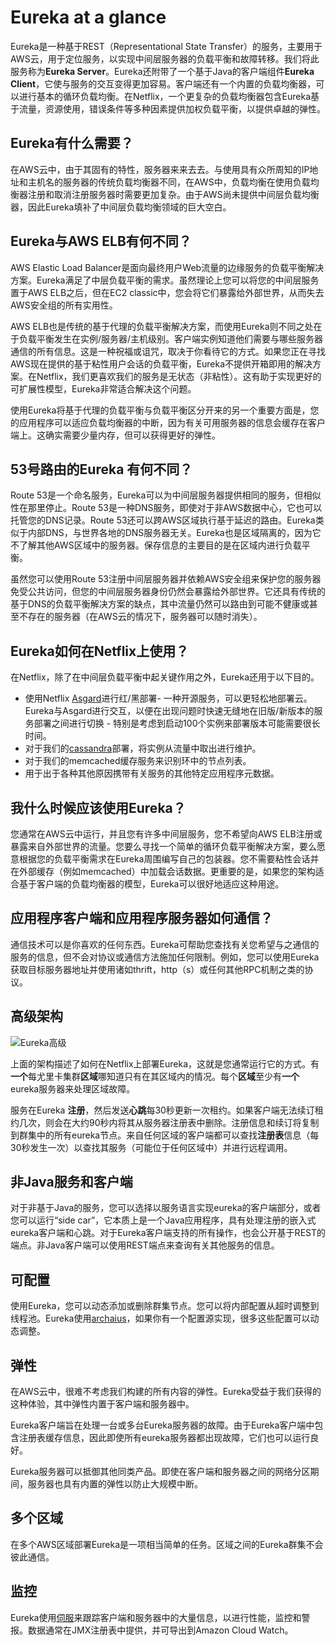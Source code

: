 # Eureka at a glance

Eureka是一种基于REST（Representational State Transfer）的服务，主要用于AWS云，用于定位服务，以实现中间层服务器的负载平衡和故障转移。我们将此服务称为**Eureka Server**。Eureka还附带了一个基于Java的客户端组件**Eureka Client**，它使与服务的交互变得更加容易。客户端还有一个内置的负载均衡器，可以进行基本的循环负载均衡。在Netflix，一个更复杂的负载均衡器包含Eureka基于流量，资源使用，错误条件等多种因素提供加权负载平衡，以提供卓越的弹性。

## Eureka有什么需要？

在AWS云中，由于其固有的特性，服务器来来去去。与使用具有众所周知的IP地址和主机名的服务器的传统负载均衡器不同，在AWS中，负载均衡在使用负载均衡器注册和取消注册服务器时需要更加复杂。由于AWS尚未提供中间层负载均衡器，因此Eureka填补了中间层负载均衡领域的巨大空白。

## Eureka与AWS ELB有何不同？

AWS Elastic Load Balancer是面向最终用户Web流量的边缘服务的负载平衡解决方案。Eureka满足了中层负载平衡的需求。虽然理论上您可以将您的中间层服务置于AWS ELB之后，但在EC2 classic中，您会将它们暴露给外部世界，从而失去AWS安全组的所有实用性。

AWS ELB也是传统的基于代理的负载平衡解决方案，而使用Eureka则不同之处在于负载平衡发生在实例/服务器/主机级别。客户端实例知道他们需要与哪些服务器通信的所有信息。这是一种祝福或诅咒，取决于你看待它的方式。如果您正在寻找AWS现在提供的基于粘性用户会话的负载平衡，Eureka不提供开箱即用的解决方案。在Netflix，我们更喜欢我们的服务是无状态（非粘性）。这有助于实现更好的可扩展性模型，Eureka非常适合解决这个问题。

使用Eureka将基于代理的负载平衡与负载平衡区分开来的另一个重要方面是，您的应用程序可以适应负载均衡器的中断，因为有关可用服务器的信息会缓存在客户端上。这确实需要少量内存，但可以获得更好的弹性。

## 53号路由的Eureka 有何不同？

Route 53是一个命名服务，Eureka可以为中间层服务器提供相同的服务，但相似性在那里停止。Route 53是一种DNS服务，即使对于非AWS数据中心，它也可以托管您的DNS记录。Route 53还可以跨AWS区域执行基于延迟的路由。Eureka类似于内部DNS，与世界各地的DNS服务器无关。Eureka也是区域隔离的，因为它不了解其他AWS区域中的服务器。保存信息的主要目的是在区域内进行负载平衡。

虽然您可以使用Route 53注册中间层服务器并依赖AWS安全组来保护您的服务器免受公共访问，但您的中间层服务器身份仍然会暴露给外部世界。它还具有传统的基于DNS的负载平衡解决方案的缺点，其中流量仍然可以路由到可能不健康或甚至不存在的服务器（在AWS云的情况下，服务器可以随时消失）。

## Eureka如何在Netflix上使用？

在Netflix，除了在中间层负载平衡中起关键作用之外，Eureka还用于以下目的。

- 使用Netflix [Asgard](https://github.com/Netflix/asgard)进行红/黑部署- 一种开源服务，可以更轻松地部署云。Eureka与Asgard进行交互，以便在出现问题时快速无缝地在旧版/新版本的服务部署之间进行切换 - 特别是考虑到启动100个实例来部署版本可能需要很长时间。
- 对于我们的[cassandra](https://github.com/Netflix/Priam)部署，将实例从流量中取出进行维护。
- 对于我们的memcached缓存服务来识别环中的节点列表。
- 用于出于各种其他原因携带有关服务的其他特定应用程序元数据。

## 我什么时候应该使用Eureka？

您通常在AWS云中运行，并且您有许多中间层服务，您不希望向AWS ELB注册或暴露来自外部世界的流量。您要么寻找一个简单的循环负载平衡解决方案，要么愿意根据您的负载平衡需求在Eureka周围编写自己的包装器。您不需要粘性会话并在外部缓存（例如memcached）中加载会话数据。更重要的是，如果您的架构适合基于客户端的负载均衡器的模型，Eureka可以很好地适应这种用途。

## 应用程序客户端和应用程序服务器如何通信？

通信技术可以是你喜欢的任何东西。Eureka可帮助您查找有关您希望与之通信的服务的信息，但不会对协议或通信方法施加任何限制。例如，您可以使用Eureka获取目标服务器地址并使用诸如thrift，http（s）或任何其他RPC机制之类的协议。

## 高级架构

![Eureka高级](https://github.com/Netflix/eureka/raw/master/images/eureka_architecture.png)

上面的架构描述了如何在Netflix上部署Eureka，这就是您通常运行它的方式。有 **一个**每尤里卡集群**区域**哪知道只有在其区域内的情况。每个**区域**至少有**一个** eureka服务器来处理区域故障。

服务在Eureka **注册**，然后发送**心跳**每30秒更新一次租约。如果客户端无法续订租约几次，则会在大约90秒内将其从服务器注册表中删除。注册信息和续订将复制到群集中的所有eureka节点。来自任何区域的客户端都可以查找**注册表**信息（每30秒发生一次）以查找其服务（可能位于任何区域中）并进行远程调用。

## 非Java服务和客户端

对于非基于Java的服务，您可以选择以服务语言实现eureka的客户端部分，或者您可以运行“side car”，它本质上是一个Java应用程序，具有处理注册的嵌入式eureka客户端和心跳。对于Eureka客户端支持的所有操作，也会公开基于REST的端点。非Java客户端可以使用REST端点来查询有关其他服务的信息。

## 可配置

使用Eureka，您可以动态添加或删除群集节点。您可以将内部配置从超时调整到线程池。Eureka使用[archaius](https://github.com/Netflix/archaius)，如果你有一个配置源实现，很多这些配置可以动态调整。

## 弹性

在AWS云中，很难不考虑我们构建的所有内容的弹性。Eureka受益于我们获得的这种体验，其中弹性内置于客户端和服务器中。

Eureka客户端旨在处理一台或多台Eureka服务器的故障。由于Eureka客户端中包含注册表缓存信息，因此即使所有eureka服务器都出现故障，它们也可以运行良好。

Eureka服务器可以抵御其他同类产品。即使在客户端和服务器之间的网络分区期间，服务器也具有内置的弹性以防止大规模中断。

## 多个区域

在多个AWS区域部署Eureka是一项相当简单的任务。区域之间的Eureka群集不会彼此通信。

## 监控

Eureka使用[伺服](https://github.com/Netflix/servo/wiki)来跟踪客户端和服务器中的大量信息，以进行性能，监控和警报。数据通常在JMX注册表中提供，并可导出到Amazon Cloud Watch。